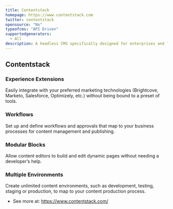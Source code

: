 ```yaml
---
title: Contentstack
homepage: https://www.contentstack.com
twitter: contentstack
opensource: "No"
typeofcms: "API Driven"
supportedgenerators:
  - All
description: A headless CMS specifically designed for enterprises and large scale deployments.
---
```

## Contentstack

### Experience Extensions
Easily integrate with your preferred marketing technologies (Brightcove, Marketo, Salesforce, Optimizely, etc.) without being bound to a preset of tools.

### Workflows
Set up and define workflows and approvals that map to your business processes for content management and publishing.

### Modular Blocks
Allow content editors to build and edit dynamic pages without needing a developer’s help.

### Multiple Environments
Create unlimited content environments, such as development, testing, staging or production, to map to your content production process.

- See more at: https://www.contentstack.com/
